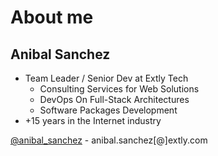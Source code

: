 # About me <!-- .slide: class="extly-slide-style" data-background="#ffa619" -->


## Anibal Sanchez <!-- .slide: class="who extly-slide-style" data-background="#ffa619" data-background-repeat="no-repeat" data-background-image="images/05-who/anibal-0612-200.jpg" data-background-size="auto auto" data-background-position="95% 5%" -->

- Team Leader / Senior Dev at Extly Tech
  - Consulting Services for Web Solutions<!-- .element: class="small" -->
  - DevOps On Full-Stack Architectures<!-- .element: class="small" -->
  - Software Packages Development<!-- .element: class="small" -->
- +15 years in the Internet industry

[@anibal_sanchez](https://twitter.com/anibal_sanchez) - anibal.sanchez[@]extly.com
